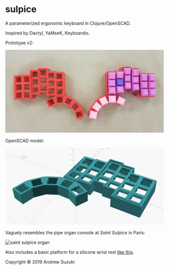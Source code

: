 # sulpice

A parameterized ergonomic keyboard in Clojure/OpenSCAD.

Inspired by Dactyl, YaMseK, Keyboardio.

Prototype v2:

![sulpice, second 3d print prototype](resources/second-print.jpg)

OpenSCAD model:

![sulpice keyboard model](resources/right-screenshot.png)

Vaguely resembles the pipe organ console at *Saint Sulpice* in Paris:

![saint sulpice organ](https://i.imgur.com/7UH2tq8.jpg)

Also includes a basic platform for a silicone wrist rest [like this](https://www.amazon.com/LetGoShop-Heart-Shaped-Translucence-Ergonomic-Effectively/dp/B07C1VW6N1).

Copyright © 2019 Andrew Suzuki
